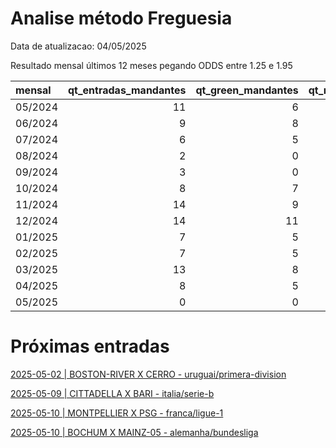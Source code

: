 
# Analise método Freguesia

Data de atualizacao: 04/05/2025

Resultado mensal últimos 12 meses pegando ODDS entre 1.25 e 1.95

| mensal   |   qt_entradas_mandantes |   qt_green_mandantes |   qt_red_mandantes |   pl_mandantes |   qt_entradas_visitantes |   qt_green_visitantes |   qt_red_visitantes |   pl_visitantes |   pl_total |
|:---------|------------------------:|---------------------:|-------------------:|---------------:|-------------------------:|----------------------:|--------------------:|----------------:|-----------:|
| 05/2024  |                      11 |                    6 |                  5 |     -2.31      |                        2 |                     2 |                   0 |            1.06 |      -1.25 |
| 06/2024  |                       9 |                    8 |                  1 |      3.33      |                        1 |                     1 |                   0 |            0.46 |       3.79 |
| 07/2024  |                       6 |                    5 |                  1 |      1.84      |                        1 |                     1 |                   0 |            0.28 |       2.12 |
| 08/2024  |                       2 |                    0 |                  2 |     -2         |                        0 |                     0 |                   0 |            0    |      -2    |
| 09/2024  |                       3 |                    0 |                  3 |     -3         |                        1 |                     0 |                   1 |           -1    |      -4    |
| 10/2024  |                       8 |                    7 |                  1 |      2.87      |                        3 |                     2 |                   1 |            0.51 |       3.38 |
| 11/2024  |                      14 |                    9 |                  5 |      1.09      |                        1 |                     1 |                   0 |            0.48 |       1.57 |
| 12/2024  |                      14 |                   11 |                  3 |      2.16      |                        3 |                     3 |                   0 |            1.57 |       3.73 |
| 01/2025  |                       7 |                    5 |                  2 |      1.41      |                        3 |                     2 |                   1 |            0.14 |       1.55 |
| 02/2025  |                       7 |                    5 |                  2 |      0.18      |                        5 |                     5 |                   0 |            2.71 |       2.89 |
| 03/2025  |                      13 |                    8 |                  5 |     -0.62      |                        6 |                     5 |                   1 |            2.12 |       1.5  |
| 04/2025  |                       8 |                    5 |                  3 |     -0.0600001 |                        3 |                     3 |                   0 |            1.81 |       1.75 |
| 05/2025  |                       0 |                    0 |                  0 |      0         |                        1 |                     1 |                   0 |            0.53 |       0.53 |

 # Próximas entradas 

[2025-05-02 | BOSTON-RIVER X CERRO - uruguai/primera-division](https://www.academiadasapostasbrasil.com/stats/match/uruguai/primera-division/boston-river/cerro/vL2Z2jNxxZPAM)

[2025-05-09 | CITTADELLA X BARI - italia/serie-b](https://www.academiadasapostasbrasil.com/stats/match/italia/serie-b/cittadella/bari/Ao2Z7vvr1YpbV)

[2025-05-10 | MONTPELLIER X PSG - franca/ligue-1](https://www.academiadasapostasbrasil.com/stats/match/franca/ligue-1/montpellier/psg/ajxQRAEK6mBe1)

[2025-05-10 | BOCHUM X MAINZ-05 - alemanha/bundesliga](https://www.academiadasapostasbrasil.com/stats/match/alemanha/bundesliga/bochum/mainz-05/DWdYeVJWzZv51)

